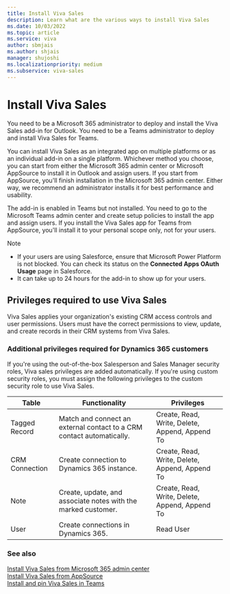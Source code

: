 ```yaml
---
title: Install Viva Sales
description: Learn what are the various ways to install Viva Sales
ms.date: 10/03/2022
ms.topic: article
ms.service: viva
author: sbmjais
ms.author: shjais
manager: shujoshi
ms.localizationpriority: medium
ms.subservice: viva-sales
---
```


# Install Viva Sales

You need to be a Microsoft 365 administrator to deploy and install the Viva Sales add-in for Outlook. You need to be a Teams administrator to deploy and install Viva Sales for Teams.

You can install Viva Sales as an integrated app on multiple platforms or as an individual add-in on a single platform. Whichever method you choose, you can start from either the Microsoft 365 admin center or Microsoft AppSource to install it in Outlook and assign users. If you start from AppSource, you'll finish installation in the Microsoft 365 admin center. Either way, we recommend an administrator installs it for best performance and usability. 

The add-in is enabled in Teams but not installed. You need to go to the Microsoft Teams admin center and create setup policies to install the app and assign users. If you install the Viva Sales app for Teams from AppSource, you'll install it to your personal scope only, not for your users.

> [!NOTE]
> - If your users are using Salesforce, ensure that Microsoft Power Platform is not blocked. You can check its status on the **Connected Apps OAuth Usage** page in Salesforce.
> - It can take up to 24 hours for the add-in to show up for your users.


## Privileges required to use Viva Sales

Viva Sales applies your organization's existing CRM access controls and user permissions. Users must have the correct permissions to view, update, and create records in their CRM systems from Viva Sales.

### Additional privileges required for Dynamics 365 customers

If you're using the out-of-the-box Salesperson and Sales Manager security roles, Viva sales privileges are added automatically. If you're using custom security roles, you must assign the following privileges to the custom security role to use Viva Sales.

|Table  |Functionality  |Privileges  |
|---------|---------|---------|
|Tagged Record     | Match and connect an external contact to a CRM contact automatically.  |  Create, Read, Write, Delete, Append, Append To       |
|CRM Connection     | Create connection to Dynamics 365 instance.   | Create, Read, Write, Delete, Append, Append To        |
|Note     | Create, update, and associate notes with the marked customer.  | Create, Read, Write, Delete, Append, Append To        |
|User     | Create connections in Dynamics 365.       |  Read User       |


### See also

[Install Viva Sales from Microsoft 365 admin center](install-viva-sales-individual-add-in-admin-center.md)<br>
[Install Viva Sales from AppSource](install-viva-sales-individual-add-in-appsource.md)<br>
[Install and pin Viva Sales in Teams](install-pin-viva-sales-teams.md)